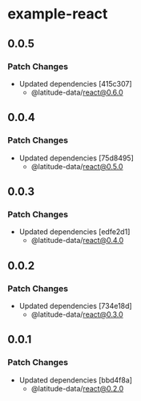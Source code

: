 # example-react

## 0.0.5

### Patch Changes

- Updated dependencies [415c307]
  - @latitude-data/react@0.6.0

## 0.0.4

### Patch Changes

- Updated dependencies [75d8495]
  - @latitude-data/react@0.5.0

## 0.0.3

### Patch Changes

- Updated dependencies [edfe2d1]
  - @latitude-data/react@0.4.0

## 0.0.2

### Patch Changes

- Updated dependencies [734e18d]
  - @latitude-data/react@0.3.0

## 0.0.1

### Patch Changes

- Updated dependencies [bbd4f8a]
  - @latitude-data/react@0.2.0
